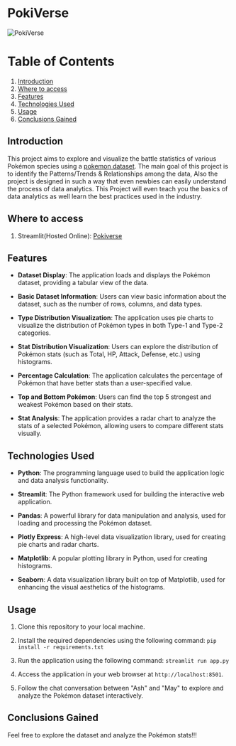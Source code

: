 # PokiVerse
![PokiVerse](https://i.ibb.co/4g9vGt2/Poki-Verse.png)

# Table of Contents
1. [Introduction](#introduction)
2. [Where to access](#where-to-access)
3. [Features](#features)
4. [Technologies Used](#technologies-used)
5. [Usage](#usage)
6. [Conclusions Gained](#conclusions-gained)

## Introduction
This project aims to explore and visualize the battle statistics of various Pokémon species using a [pokemon dataset](https://www.kaggle.com/datasets/rohanpatil63/pokemon-dataset). The main goal of this project is to identify the Patterns/Trends & Relationships among the data, Also the project is designed in such a way that even newbies can easily understand the process of data analytics. This Project will even teach you the basics of data analytics as well learn the best practices used in the industry.

## Where to access
1. Streamlit(Hosted Online): [Pokiverse](https://pokiverse.streamlit.app/)

## Features

- **Dataset Display**: The application loads and displays the Pokémon dataset, providing a tabular view of the data.

- **Basic Dataset Information**: Users can view basic information about the dataset, such as the number of rows, columns, and data types.

- **Type Distribution Visualization**: The application uses pie charts to visualize the distribution of Pokémon types in both Type-1 and Type-2 categories.

- **Stat Distribution Visualization**: Users can explore the distribution of Pokémon stats (such as Total, HP, Attack, Defense, etc.) using histograms.

- **Percentage Calculation**: The application calculates the percentage of Pokémon that have better stats than a user-specified value.

- **Top and Bottom Pokémon**: Users can find the top 5 strongest and weakest Pokémon based on their stats.

- **Stat Analysis**: The application provides a radar chart to analyze the stats of a selected Pokémon, allowing users to compare different stats visually.

## Technologies Used

- **Python**: The programming language used to build the application logic and data analysis functionality.

- **Streamlit**: The Python framework used for building the interactive web application.

- **Pandas**: A powerful library for data manipulation and analysis, used for loading and processing the Pokémon dataset.

- **Plotly Express**: A high-level data visualization library, used for creating pie charts and radar charts.

- **Matplotlib**: A popular plotting library in Python, used for creating histograms.

- **Seaborn**: A data visualization library built on top of Matplotlib, used for enhancing the visual aesthetics of the histograms.

## Usage

1. Clone this repository to your local machine.

2. Install the required dependencies using the following command: `pip install -r requirements.txt`

3. Run the application using the following command: `streamlit run app.py`

4. Access the application in your web browser at `http://localhost:8501`.

5. Follow the chat conversation between "Ash" and "May" to explore and analyze the Pokémon dataset interactively.

## Conclusions Gained

Feel free to explore the dataset and analyze the Pokémon stats!!!
